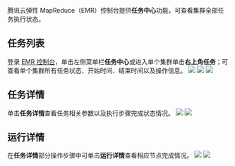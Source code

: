 腾讯云弹性 MapReduce（EMR）控制台提供**任务中心**功能，可查看集群全部任务执行状态。 

## 任务列表
登录 [EMR 控制台](https://console.cloud.tencent.com/emr)，单击左侧菜单栏**任务中心**或进入单个集群单击**右上角任务**；可查看单个集群所有任务状态、开始时间、结束时间以及操作信息。
![](https://qcloudimg.tencent-cloud.cn/raw/21ff4dc199c582a60a8763c5472949ab.png)
![](https://qcloudimg.tencent-cloud.cn/raw/38c22409afdd703d68bb2a0f6ffa0222.png)
![](https://qcloudimg.tencent-cloud.cn/raw/2fb9b44e07c67092380564551fe1b8d4.png)

## 任务详情
单击**任务详情**查看任务相关参数以及执行步骤完成状态情况。
![](https://qcloudimg.tencent-cloud.cn/raw/ec4606f1ee1be0c48ab7c6dd9208b80c.png)
![](https://qcloudimg.tencent-cloud.cn/raw/45e1cd606a710dda9e352691d50f9aa4.png)
 
## 运行详情
在**任务详情**部分操作步骤中可单击**运行详情**查看相应节点完成情况。
![](https://qcloudimg.tencent-cloud.cn/raw/7068f43daadbc88b6f97b0054baf665d.png)
![](https://qcloudimg.tencent-cloud.cn/raw/5a423d4188488b3fdd7de97dffa34c53.png)
